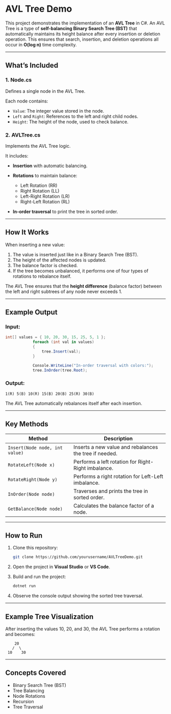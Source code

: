 # AVL Tree Demo

This project demonstrates the implementation of an **AVL Tree** in C#.
An AVL Tree is a type of **self-balancing Binary Search Tree (BST)** that automatically maintains its height balance after every insertion or deletion operation.
This ensures that search, insertion, and deletion operations all occur in **O(log n)** time complexity.

---

## What’s Included

### **1. Node.cs**

Defines a single node in the AVL Tree.

Each node contains:

* `Value`: The integer value stored in the node.
* `Left` and `Right`: References to the left and right child nodes.
* `Height`: The height of the node, used to check balance.

### **2. AVLTree.cs**

Implements the AVL Tree logic.

It includes:

* **Insertion** with automatic balancing.
* **Rotations** to maintain balance:

  * Left Rotation (RR)
  * Right Rotation (LL)
  * Left-Right Rotation (LR)
  * Right-Left Rotation (RL)
* **In-order traversal** to print the tree in sorted order.

---

## How It Works

When inserting a new value:

1. The value is inserted just like in a Binary Search Tree (BST).
2. The height of the affected nodes is updated.
3. The balance factor is checked.
4. If the tree becomes unbalanced, it performs one of four types of rotations to rebalance itself.

The AVL Tree ensures that the **height difference** (balance factor) between the left and right subtrees of any node never exceeds 1.

---

## Example Output

### Input:

```csharp
int[] values = { 10, 20, 30, 15, 25, 5, 1 };
            foreach (int val in values)
            {
                tree.Insert(val);
            }

            Console.WriteLine("In-order traversal with colors:");
            tree.InOrder(tree.Root);
```

### Output:

```
1(R) 5(B) 10(R) 15(B) 20(B) 25(R) 30(B)
```

The AVL Tree automatically rebalances itself after each insertion.

---

## Key Methods

| Method                         | Description                                            |
| ------------------------------ | ------------------------------------------------------ |
| `Insert(Node node, int value)` | Inserts a new value and rebalances the tree if needed. |
| `RotateLeft(Node x)`           | Performs a left rotation for Right-Right imbalance.    |
| `RotateRight(Node y)`          | Performs a right rotation for Left-Left imbalance.     |
| `InOrder(Node node)`           | Traverses and prints the tree in sorted order.         |
| `GetBalance(Node node)`        | Calculates the balance factor of a node.               |

---

## How to Run

1. Clone this repository:

   ```bash
   git clone https://github.com/yourusername/AVLTreeDemo.git
   ```

2. Open the project in **Visual Studio** or **VS Code**.

3. Build and run the project:

   ```bash
   dotnet run
   ```

4. Observe the console output showing the sorted tree traversal.

---

## Example Tree Visualization

After inserting the values 10, 20, and 30, the AVL Tree performs a rotation and becomes:

```
    20
   /  \
 10    30
```

---

## Concepts Covered

* Binary Search Tree (BST)
* Tree Balancing
* Node Rotations
* Recursion
* Tree Traversal

